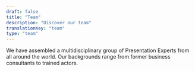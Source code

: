 ```yaml
---
draft: false
title: "Team"
description: "Discover our team"
translationKey: "team"
type: "team"
---
```


We have assembled a multidisciplinary group of Presentation Experts from all around the world. Our backgrounds range from former business consultants to trained actors.